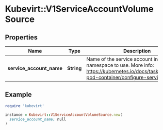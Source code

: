 # Kubevirt::V1ServiceAccountVolumeSource

## Properties

| Name | Type | Description | Notes |
| ---- | ---- | ----------- | ----- |
| **service_account_name** | **String** | Name of the service account in the pod&#39;s namespace to use. More info: https://kubernetes.io/docs/tasks/configure-pod-container/configure-service-account/ | [optional] |

## Example

```ruby
require 'kubevirt'

instance = Kubevirt::V1ServiceAccountVolumeSource.new(
  service_account_name: null
)
```

